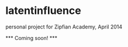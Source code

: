 latentinfluence
===============

personal project for Zipfian Academy, April 2014

*** Coming soon! ***
